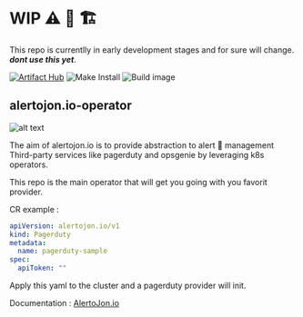 # WIP ⚠️ 🚧 🏗 
This repo is currentlly in early development stages and for sure will change. 
***dont use this yet***.
<br/>

[![Artifact Hub](https://img.shields.io/endpoint?url=https://artifacthub.io/badge/repository/alertojon-operator)](https://artifacthub.io/packages/search?repo=alertojon-operator)
![Make Install](https://github.com//AlertoJon-io/alertojon.io-operator/actions/workflows/make-install.yaml/badge.svg) 
![Build image](https://github.com//AlertoJon-io/alertojon.io-operator/actions/workflows/build-image.yaml/badge.svg)

## alertojon.io-operator

![alt text](https://drive.google.com/uc?id=1qa2i_2pggjIookzToHlNDU_HNr453YMd) 


The aim of alertojon.io is to provide abstraction to alert 🚨 management Third-party services like pagerduty and opsgenie by leveraging k8s operators.

This repo is the main operator that will get you going with you favorit provider.

CR example :
```yaml
apiVersion: alertojon.io/v1
kind: Pagerduty
metadata:
  name: pagerduty-sample
spec:
  apiToken: ""
```

Apply this yaml to the cluster and a pagerduty provider will init.

Documentation :
[AlertoJon.io](https:://alertojon.io)